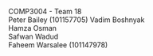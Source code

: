 COMP3004 - Team 18  
Peter Bailey (101157705)
Vadim Boshnyak  
Hamza Osman  
Safwan Wadud  
Faheem Warsalee (101147978)
